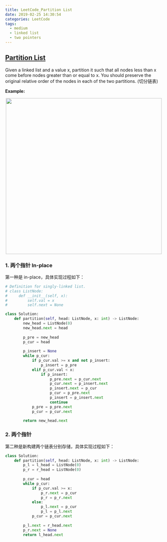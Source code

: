 ```yaml
---
title: LeetCode_Partition List
date: 2019-02-25 14:30:54
categories: LeetCode
tags: 
  - medium
  - linked list
  - two pointers
---
```


## [Partition List](https://leetcode.com/problems/partition-list/)

Given a linked list and a value x, partition it such that all nodes less than x come before nodes greater than or equal to x. You should preserve the original relative order of the nodes in each of the two partitions.
(切分链表)

<!--more-->


**Example:**

<div align=center>
	<img src="/images/leetcode_86.png" width = "500" align=center/>
</div>

### 1. 两个指针 In-place
第一种是 in-place，具体实现过程如下：

```python
# Definition for singly-linked list.
# class ListNode:
#     def __init__(self, x):
#         self.val = x
#         self.next = None

class Solution:
    def partition(self, head: ListNode, x: int) -> ListNode:
        new_head = ListNode(0)
        new_head.next = head
        
        p_pre = new_head
        p_cur = head
          
        p_insert = None
        while p_cur:
            if p_cur.val >= x and not p_insert:
                p_insert = p_pre
            elif p_cur.val < x:
                if p_insert:
                    p_pre.next = p_cur.next
                    p_cur.next = p_insert.next
                    p_insert.next = p_cur
                    p_cur = p_pre.next
                    p_insert = p_insert.next
                    continue
            p_pre = p_pre.next
            p_cur = p_cur.next
        
        return new_head.next
```

### 2. 两个指针 
第二种是新构建两个链表分别存储，具体实现过程如下：

```python
class Solution:
    def partition(self, head: ListNode, x: int) -> ListNode:
        p_l = l_head = ListNode(0)
        p_r = r_head = ListNode(0)
        
        p_cur = head
        while p_cur:
            if p_cur.val >= x:
                p_r.next = p_cur
                p_r = p_r.next
            else:
                p_l.next = p_cur
                p_l = p_l.next
            p_cur = p_cur.next
        
        p_l.next = r_head.next
        p_r.next = None
        return l_head.next
```






